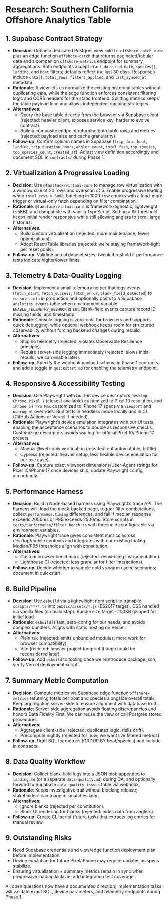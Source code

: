 # Research: Southern California Offshore Analytics Table

## 1. Supabase Contract Strategy
- **Decision**: Define a dedicated Postgres view `public.offshore_catch_view` plus an edge function `offshore-catch` that returns paginated/tabular data and a companion `offshore-metrics` endpoint for summary aggregations. Both endpoints accept `start_date`, `end_date`, `species[]`, `landing`, and `boat` filters; defaults reflect the last 30 days. Responses include `data[]`, `total_rows`, `filters_applied`, and `last_synced_at` metadata.
- **Rationale**: A view lets us normalize the existing historical tables without duplicating data, while the edge function enforces consistent filtering logic and CORS headers for the static frontend. Splitting metrics keeps the table payload lean and allows independent caching strategies.
- **Alternatives**:
  - Query the base table directly from the browser via Supabase client (rejected: heavier client, exposes service key, harder to evolve contract).
  - Build a composite endpoint returning both table rows and metrics (rejected: payload size and cache granularity).
- **Follow-up**: Confirm column names in Supabase (`trip_date`, `boat`, `landing`, `trip_duration_hours`, `angler_count`, `total_fish`, `top_species`, `top_species_count`, `created_at`). Adjust view definition accordingly and document SQL in `contracts/` during Phase 1.

## 2. Virtualization & Progressive Loading
- **Decision**: Use `@tanstack/virtual-core` to manage row virtualization with a window size of 20 rows and overscan of 5. Enable progressive loading when `total_rows > 6000`, batching in 1000-row chunks with a load-more trigger or virtual-only fetch depending on filter combination.
- **Rationale**: `@tanstack/virtual-core` is framework-agnostic, lightweight (~5KB), and compatible with vanilla TypeScript. Setting a 6k threshold keeps initial render responsive while still allowing anglers to scroll large histories.
- **Alternatives**:
  - Build custom virtualization (rejected: more maintenance, fewer optimizations).
  - Adopt React/Table libraries (rejected: we’re staying framework-light per reset goals).
- **Follow-up**: Validate actual dataset sizes; tweak threshold if performance tests indicate higher/lower limits.

## 3. Telemetry & Data-Quality Logging
- **Decision**: Implement a small telemetry helper that logs events (`fetch_start`, `fetch_success`, `fetch_error`, `blank_field_detected`) to `console.info` in production and optionally posts to a Supabase `analytics_events` table when environment variable `ENABLE_TELEMETRY_WEBHOOK` is set. Blank-field events capture record ID, missing fields, and timestamp.
- **Rationale**: Console logging is zero-cost for browsers and supports quick debugging, while optional webhook keeps room for structured observability without forcing backend changes during rebuild.
- **Alternatives**:
  - Ship no telemetry (rejected: violates Observable Resilience principle).
  - Require server-side logging immediately (rejected: slows initial rebuild; we can enable later).
- **Follow-up**: Specify the webhook payload schema in Phase 1 contracts and add a toggle in `quickstart.md` for enabling the telemetry endpoint.

## 4. Responsive & Accessibility Testing
- **Decision**: Use Playwright with built-in device descriptors `Desktop Chrome`, `Pixel 7` (closest available) customized to Pixel 10 resolution, and `iPhone 14 Pro Max` customized to iPhone 17 specs via `viewport` and `userAgent` overrides. Run tests in headless mode locally and in CI (GitHub Actions or Vercel if needed).
- **Rationale**: Playwright’s device emulation integrates with our UI tests, enabling the acceptance scenarios to double as responsive checks. Customizing descriptors avoids waiting for official Pixel 10/iPhone 17 presets.
- **Alternatives**:
  - Manual @web-only verification (rejected: not automatable, brittle).
  - Cypress (rejected: heavier setup, less flexible device emulation for our use case).
- **Follow-up**: Capture exact viewport dimensions/User-Agent strings for Pixel 10/iPhone 17 once devices ship; update Playwright config accordingly.

## 5. Performance Harness
- **Decision**: Build a Node-based harness using Playwright’s trace API. The harness will: load the mock-backed page, trigger filter combinations, collect `performance.timing` differences, and fail if median response exceeds 2000ms or P95 exceeds 2500ms. Store scripts in `tests/performance/filter.bench.ts` with thresholds configurable via environment variables.
- **Rationale**: Playwright trace gives consistent metrics across desktop/mobile contexts and integrates with our existing tooling. Median/P95 thresholds align with constitution.
- **Alternatives**:
  - Custom browser benchmark (rejected: reinventing instrumentation).
  - Lighthouse CI (rejected: less granular for filter interactions).
- **Follow-up**: Decide whether to sample cold vs warm cache scenarios; document in quickstart.

## 6. Build Pipeline
- **Decision**: Use `esbuild` via a lightweight npm script to transpile `scripts/**/*.ts` into `public/assets/*.js` (ES2017 target). CSS handled via vanilla files (no build step). Bundle size target <100KB gzipped for initial load.
- **Rationale**: `esbuild` is fast, zero-config for our needs, and avoids complex bundlers. Aligns with static hosting on Vercel.
- **Alternatives**:
  - Plain `tsc` (rejected: emits unbundled modules; more work for browser compatibility).
  - Vite (rejected: heavier project footprint though could be reconsidered later).
- **Follow-up**: Add `esbuild` to tooling once we reintroduce package.json; verify Vercel deployment script.

## 7. Summary Metric Computation
- **Decision**: Compute metrics via Supabase edge function `offshore-metrics` returning totals per boat and species alongside overall totals. Keep aggregation server-side to ensure alignment with database truth.
- **Rationale**: Server-side aggregation avoids floating discrepancies and honors Data Fidelity First. We can reuse the view or call Postgres stored procedures.
- **Alternatives**:
  - Aggregate client-side (rejected: duplicates logic, risks drift).
  - Precompute nightly (rejected for now; we want live filtered metrics).
- **Follow-up**: Draft SQL for metrics (GROUP BY boat/species) and include in contracts.

## 8. Data Quality Workflow
- **Decision**: Collect blank-field logs into a JSON blob appended to `landing.md` (or a separate `data-quality.md`) during QA, and optionally forward to Supabase `data_quality_issues` table via webhook.
- **Rationale**: Keeps investigative trail without blocking release; stakeholders can triage mismatches later.
- **Alternatives**:
  - Ignore blanks (rejected per constitution).
  - Block UI rendering for blanks (rejected: hides data from anglers).
- **Follow-up**: Create CLI script (future task) that extracts log entries for manual review.

## 9. Outstanding Risks
- Need Supabase credentials and view/edge function deployment plan before implementation.
- Device emulation for future Pixel/iPhone may require updates as specs stabilize.
- Ensuring virtualization + summary metrics remain in sync when progressive loading kicks in; add integration test coverage.

All open questions now have a documented direction; implementation tasks will validate exact SQL, device parameters, and telemetry endpoints during Phase 1.
